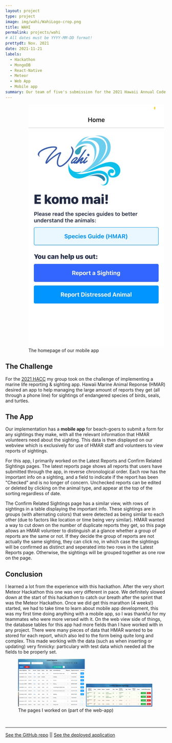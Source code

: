 ```yaml
---
layout: project
type: project
image: img/wahi/WahiLogo-crop.png
title: WAHI
permalink: projects/wahi
# All dates must be YYYY-MM-DD format!
prettydt: Nov. 2021
date: 2021-11-21
labels:
  - Hackathon
  - MongoDB
  - React-Native
  - Meteor
  - Web App
  - Mobile app
summary: Our team of five's submission for the 2021 Hawaii Annual Code Challenge!
---
```


<figure class="figure float-end">
  <img width="550px" style="padding-left: 2rem" class="figure-img img-fluid img-responsive" src="../img/wahi/AppHome.jpeg">
  <figcaption style="padding-left: 2rem" class="figure-caption">The homepage of our mobile app</figcaption>
</figure>

## The Challenge 

For the [2021 HACC](https://hacc.hawaii.gov/) my group took on the challenge of implementing a marine life reporting & sighting app. Hawaii Marine Animal Reponse (HMAR) desired an app to help managing the large amount of reports they get (all through a phone line) for sightings of endangered species of birds, seals, and turtles.


## The App

Our implementation has a **mobile app** for beach-goers to submit a form for any sightings they make, with all the relevant information that HMAR volunteers need about the sighting. This data is then displayed on our webview which is exclusively for use of HMAR staff and volunteers to view reports of sightings.


For this app, I primarily worked on the Latest Reports and Confirm Related Sightings pages. The latest reports page shows all reports that users have submitted through the app, in reverse chronological order. Each row has the important info on a sighting, and a field to indicate if the report has been "Checked" and is no longer of concern. Unchecked reports can be edited or deleted by clicking on the animal type, and appear at the top of the sorting regardless of date.


The Confirm Related Sightings page has a similar view, with rows of sightings in a table displaying the important info. These sightings are in groups (with alternating colors) that were detected as being similar to each other (due to factors like location or time being very similar). HMAR wanted a way to cut down on the number of duplicate reports they get, so this page allows an HMAR volunteer to distinguish at a glance whether a group of reports are the same or not. If they decide the group of reports are not actually the same sighting, they can click no, in which case the sightings will be confirmed as distinct and seperated into two rows in the Latest Reports page. Otherwise, the sightings will be grouped together as one row on the page.

## Conclusion

I learned a lot from the experience with this hackathon. After the very short Meteor Hackathon this one was very different in pace. We definitely slowed down at the start of this hackathon to catch our breath after the sprint that was the Meteor Hackathon. Once we did get this marathon (4 weeks!) started, we had to take time to learn about mobile app development, this was my first time doing anything with a mobile app, so I was thankful for my teammates who were more versed with it. On the web view side of things, the database tables for this app had more fields than I have worked with in any project. There were many pieces of data that HMAR wanted to be stored for each report, which also led to the form being quite long and complex. This made working with the data (such as when inserting or updating) very finnicky: particulary with test data which needed all the fields to be properly set.
<figure class="figure">
  <img style="width: 49%" class="figure-img img-fluid img-responsive" src="../img/wahi/LatestReports.png">
  <img style="width: 49%" class="figure-img img-fluid img-responsive" src="../img/wahi/ConfirmRelated.png">
  <figcaption class="figure-caption text-center">The pages I worked on (part of the web-app)</figcaption>
</figure>

<br>
<hr>
<p class="text-center">
<a href="https://github.com/HACC2021/DAAJ">See the GitHub repo</a>
||
<a href="https://daaj.meteorapp.com/">See the deployed application</a>
</p>
